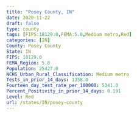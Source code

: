 ```yaml
---
title: "Posey County, IN"
date: 2020-11-22
draft: false
type: county
tags: [FIPS:18129.0,FEMA:5.0,Medium metro,Red]
categories: [IN]
County: Posey County
State: IN
FIPS: 18129.0
FEMA_Region: 5.0
Population: 25427.0
NCHS_Urban_Rural_Classification: Medium metro
Tests_in_prior_14_days: 1358.0
Fourteen_day_test_rate_per_100000: 5341.0
Percent_Positivity_in_prior_14_days: 0.191
Level: Red
url: /states/IN/posey-county
---
```



